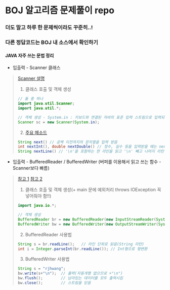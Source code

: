 BOJ 알고리즘 문제풀이 repo
=========================
### 더도 말고 하루 한 문제씩이라도 꾸준히..!
### 다른 정답코드는 BOJ 내 소스에서 확인하기

#### JAVA 자주 쓰는 문법 정리
- 입출력 - Scanner 클래스

>   [Scanner 설명](https://mine-it-record.tistory.com/103)
>  
>1. 클래스 호출 및 객체 생성
>```java
>// 둘 중 하나
>import java.util.Scanner;
>import java.util.*;
>
>// 객체 생성 - System.in : 키보드와 연결된 자바의 표준 입력 스트림으로 입력되는 키를 바이트로 리턴
>Scanner sc = new Scanner(System.in);
>```
>
>2. [주요 메소드](https://kutar37.tistory.com/entry/%EC%9E%90%EB%B0%94-String-%ED%81%B4%EB%9E%98%EC%8A%A4%EC%9D%98->%EB%A9%94%EC%86%8C%EB%93%9C)
>```java
>String next() // 공백 이전까지의 문자열을 입력 받음
>int nextInt(), double nextDouble() // 정수, 실수 등을 입력받을 때는 next + 자료형()
>String nextLine() // '\n'을 포함하는 한 라인을 읽고 '\n' 빼고 나머지 리턴
>```

- 입출력 - BufferedReader / BufferedWriter (버퍼를 이용해서 읽고 쓰는 함수 - Scanner보다 빠름)
>  
>  [참고 1](https://jhnyang.tistory.com/92)
>  [참고 2](https://coding-factory.tistory.com/251)
>
>1. 클래스 호출 및 객체 생성(+ main 문에 예외처리 throws IOException 꼭 넣어줘야 함!!)
>```java
>import java.io.*;
>
>// 객체 생성
>BufferedReader br = new BufferedReader(new InputStreamReader(System.in));
>BufferedWriter bw = new BufferedWriter(new OutputStreamWriter(System.out));
>```
>
>2. BufferedReader 사용법
>```java
>String s = br.readLine();   // 라인 단위로 읽음(String 리턴)
>int i = Integer.parseInt(br.readLine()); // Int형으로 형변환
>```
>
>3. BufferedWriter 사용법
>```java
>String s = "rjhwang";
>bw.write(s+"\n");  // 출력(자동개행 없으므로 +"\n")
>bw.flush();        // 남아있는 데이터를 모두 출력시킴
>bw.close();        // 스트림을 닫음
>```
